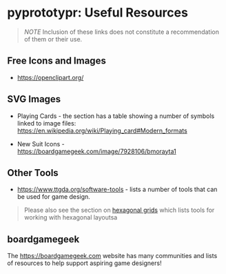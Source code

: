 # pyprototypr: Useful Resources

> *NOTE* Inclusion of these links does not constitute a recommendation of them or
> their use.

## Free Icons and Images

* https://openclipart.org/


## SVG Images

* Playing Cards - the section has a table showing a number of symbols linked
  to image files: https://en.wikipedia.org/wiki/Playing_card#Modern_formats

* New Suit Icons - https://boardgamegeek.com/image/7928106/bmorayta1

## Other Tools

* https://www.ttgda.org/software-tools - lists a number of tools that can be
  used for game design.

> Please also see the section on [hexagonal grids](hexagonal_grids.md) which lists
> tools for working with hexagonal layoutsa

## boardgamegeek

The https://boardgamegeek.com website has many communities and lists of resources
to help support aspiring game designers!
